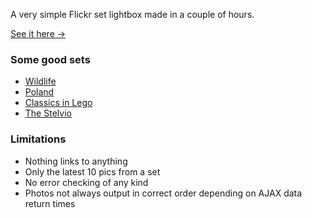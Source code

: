 A very simple Flickr set lightbox made in a couple of hours.

[See it here &rarr;](http://jimwhimpey.github.com/Flickr-Exercise/)

### Some good sets

* [Wildlife](http://jimwhimpey.github.com/Flickr-Exercise/?set=72157624351524526)
* [Poland](http://jimwhimpey.github.com/Flickr-Exercise/?set=72157628695323937)
* [Classics in Lego](http://jimwhimpey.github.com/Flickr-Exercise/?set=72157602602191858)
* [The Stelvio](http://jimwhimpey.github.com/Flickr-Exercise/?set=72157629970287070)

### Limitations

* Nothing links to anything
* Only the latest 10 pics from a set
* No error checking of any kind
* Photos not always output in correct order depending on AJAX data return times